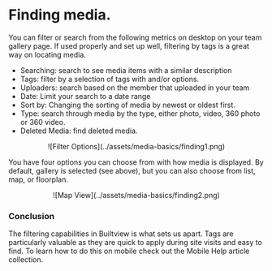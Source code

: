 # Finding media.

You can filter or search from the following metrics on desktop on your team gallery page. If used properly and set up well, filtering by tags is a great way on locating media.
-	Searching: search to see media items with a similar description
-	Tags: filter by a selection of tags with and/or options.
-	Uploaders: search based on the member that uploaded in your team
-	Date: Limit your search to a date range
-	Sort by: Changing the sorting of media by newest or oldest first.
-	Type: search through media by the type, either photo, video, 360 photo or 360 video.
-	Deleted Media: find deleted media.

<center>
![Filter Options](../assets/media-basics/finding1.png)
</center>

You have four options you can choose from with how media is displayed. By default, gallery is selected (see above), but you can also choose from list, map, or floorplan.

<center>
![Map View](../assets/media-basics/finding2.png)
</center>

### Conclusion

The filtering capabilities in Builtview is what sets us apart. Tags are particularly valuable as they are quick to apply during site visits and easy to find. To learn how to do this on mobile check out the Mobile Help article collection.
